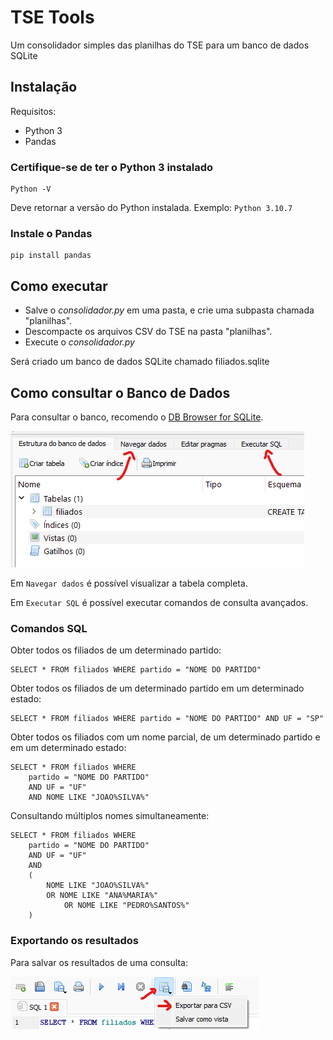 # TSE Tools
Um consolidador simples das planilhas do TSE para um banco de dados SQLite

## Instalação

Requisitos:
* Python 3
* Pandas

### Certifique-se de ter o Python 3 instalado
```console
Python -V
```

Deve retornar a versão do Python instalada. Exemplo: ```Python 3.10.7```

### Instale o Pandas
```console
pip install pandas
```

## Como executar

* Salve o *consolidador.py* em uma pasta, e crie uma subpasta chamada "planilhas".
* Descompacte os arquivos CSV do TSE na pasta "planilhas".
* Execute o *consolidador.py*

Será criado um banco de dados SQLite chamado filiados.sqlite

## Como consultar o Banco de Dados

Para consultar o banco, recomendo o [DB Browser for SQLite](https://sqlitebrowser.org/).

![Consultando o DB](/images/tse01.png?raw=true "Consultando o DB")

Em ```Navegar dados``` é possível visualizar a tabela completa.

Em ```Executar SQL``` é possível executar comandos de consulta avançados.

### Comandos SQL

Obter todos os filiados de um determinado partido:
```
SELECT * FROM filiados WHERE partido = "NOME DO PARTIDO"
```

Obter todos os filiados de um determinado partido em um determinado estado:
```
SELECT * FROM filiados WHERE partido = "NOME DO PARTIDO" AND UF = "SP"
```

Obter todos os filiados com um nome parcial, de um determinado partido e em um determinado estado:
```
SELECT * FROM filiados WHERE
    partido = "NOME DO PARTIDO"
    AND UF = "UF"
    AND NOME LIKE "JOAO%SILVA%"
```

Consultando múltiplos nomes simultaneamente:

```
SELECT * FROM filiados WHERE
	partido = "NOME DO PARTIDO"
	AND UF = "UF"
	AND
	(
		NOME LIKE "JOAO%SILVA%"
		OR NOME LIKE "ANA%MARIA%"
        	OR NOME LIKE "PEDRO%SANTOS%"
	)
```
### Exportando os resultados

Para salvar os resultados de uma consulta:

![Consultando o DB](/images/tse02.png?raw=true "Consultando o DB")
